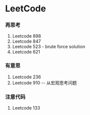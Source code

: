 # LeetCode
### 再思考
1. Leetcode 898
2. Leetcode 847
3. Leetcode 523 - brute force solution 
4. Leetcode 621

### 有意思
1. Leetcode 236
2. Leetcode 910 -- 从宏观思考问题

### 注意代码
1. Leetcode 133
